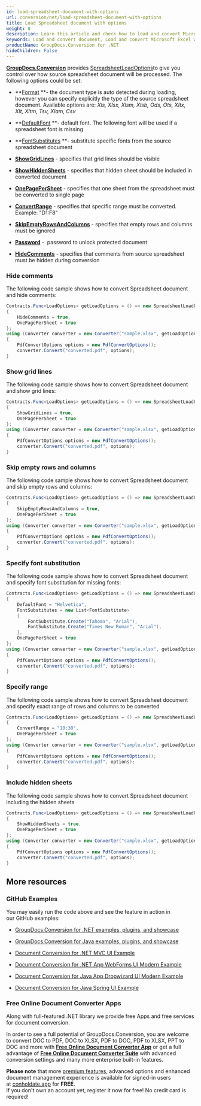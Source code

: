 ```yaml
---
id: load-spreadsheet-document-with-options
url: conversion/net/load-spreadsheet-document-with-options
title: Load Spreadsheet document with options
weight: 8
description: Learn this article and check how to load and convert Microsoft Excel and Open Document spreadsheets with advanced options using GroupDocs.Conversion for .NET API.
keywords: Load and convert document, Load and convert Microsoft Excel workbook, Load and convert XLSX document, Load and convert XLS spreadsheet
productName: GroupDocs.Conversion for .NET
hideChildren: False
---
```

[**GroupDocs.Conversion**](https://products.groupdocs.com/conversion/net) provides [SpreadsheetLoadOptions](https://apireference.groupdocs.com/net/conversion/groupdocs.conversion.options.load/spreadsheetloadoptions)to give you control over how source spreadsheet document will be processed. The following options could be set:

*   **[Format](https://apireference.groupdocs.com/net/conversion/groupdocs.conversion.options.load/spreadsheetloadoptions/properties/format) **\- the document type is auto detected during loading, however you can specify explicitly the type of the source spreadsheet document. Available options are: *Xls, Xlsx, Xlsm, Xlsb, Ods, Ots, Xltx, Xlt, Xltm, Tsv, Xlam, Csv*
*   **[DefaultFont](https://apireference.groupdocs.com/net/conversion/groupdocs.conversion.options.load/spreadsheetloadoptions/properties/defaultfont) **\- default font. The following font will be used if a spreadsheet font is missing  
    
*   **[FontSubstitutes](https://apireference.groupdocs.com/net/conversion/groupdocs.conversion.options.load/spreadsheetloadoptions/properties/fontsubstitutes) **\- substitute specific fonts from the source spreadsheet document
*   **[ShowGridLines](https://apireference.groupdocs.com/net/conversion/groupdocs.conversion.options.load/spreadsheetloadoptions/properties/showgridlines)** - specifies that grid lines should be visible  
    
*   **[ShowHiddenSheets](https://apireference.groupdocs.com/net/conversion/groupdocs.conversion.options.load/spreadsheetloadoptions/properties/showhiddensheets)** - specifies that hidden sheet should be included in converted document  
    
*   **[OnePagePerSheet](https://apireference.groupdocs.com/net/conversion/groupdocs.conversion.options.load/spreadsheetloadoptions/properties/onepagepersheet)** - specifies that one sheet from the spreadsheet must be converted to single page  
    
*   **[ConvertRange](https://apireference.groupdocs.com/net/conversion/groupdocs.conversion.options.load/spreadsheetloadoptions/properties/convertrange)** - specifies that specific range must be converted. Example: "D1:F8"
*   **[SkipEmptyRowsAndColumns](https://apireference.groupdocs.com/net/conversion/groupdocs.conversion.options.load/spreadsheetloadoptions/properties/skipemptyrowsandcolumns)** - specifies that empty rows and columns must be ignored
*   **[Password](https://apireference.groupdocs.com/net/conversion/groupdocs.conversion.options.load/spreadsheetloadoptions/properties/password)** -  password to unlock protected document
*   **[HideComments](https://apireference.groupdocs.com/net/conversion/groupdocs.conversion.options.load/spreadsheetloadoptions/properties/hidecomments)** - specifies that comments from source spreadsheet must be hidden during conversion

### Hide comments

The following code sample shows how to convert Spreadsheet document and hide comments:

```csharp
Contracts.Func<LoadOptions> getLoadOptions = () => new SpreadsheetLoadOptions
{
    HideComments = true,
    OnePagePerSheet = true
};
using (Converter converter = new Converter("sample.xlsx", getLoadOptions))
{
    PdfConvertOptions options = new PdfConvertOptions();
    converter.Convert("converted.pdf", options);
}
```

### Show grid lines

The following code sample shows how to convert Spreadsheet document and show grid lines:

```csharp
Contracts.Func<LoadOptions> getLoadOptions = () => new SpreadsheetLoadOptions
{
    ShowGridLines = true,
    OnePagePerSheet = true
};
using (Converter converter = new Converter("sample.xlsx", getLoadOptions))
{
    PdfConvertOptions options = new PdfConvertOptions();
    converter.Convert("converted.pdf", options);
}
```

### Skip empty rows and columns

The following code sample shows how to convert Spreadsheet document and skip empty rows and columns:

```csharp
Contracts.Func<LoadOptions> getLoadOptions = () => new SpreadsheetLoadOptions
{
    SkipEmptyRowsAndColumns = true,
    OnePagePerSheet = true
};
using (Converter converter = new Converter("sample.xlsx", getLoadOptions))
{
    PdfConvertOptions options = new PdfConvertOptions();
    converter.Convert("converted.pdf", options);
}
```

### Specify font substitution

The following code sample shows how to convert Spreadsheet document and specify font substitution for missing fonts:

```csharp
Contracts.Func<LoadOptions> getLoadOptions = () => new SpreadsheetLoadOptions
{
    DefaultFont = "Helvetica",
    FontSubstitutes = new List<FontSubstitute>
    {
        FontSubstitute.Create("Tahoma", "Arial"),
        FontSubstitute.Create("Times New Roman", "Arial"),
    },
    OnePagePerSheet = true
};
using (Converter converter = new Converter("sample.xlsx", getLoadOptions))
{
    PdfConvertOptions options = new PdfConvertOptions();
    converter.Convert("converted.pdf", options);
}
```

### Specify range

The following code sample shows how to convert Spreadsheet document and specify exact range of rows and columns to be converted

```csharp
Contracts.Func<LoadOptions> getLoadOptions = () => new SpreadsheetLoadOptions
{
    ConvertRange = "10:30",
    OnePagePerSheet = true
};
using (Converter converter = new Converter("sample.xlsx", getLoadOptions))
{
    PdfConvertOptions options = new PdfConvertOptions();
    converter.Convert("converted.pdf", options);
}
```

### Include hidden sheets

The following code sample shows how to convert Spreadsheet document including the hidden sheets

```csharp
Contracts.Func<LoadOptions> getLoadOptions = () => new SpreadsheetLoadOptions
{
    ShowHiddenSheets = true,
    OnePagePerSheet = true
};
using (Converter converter = new Converter("sample.xlsx", getLoadOptions))
{
    PdfConvertOptions options = new PdfConvertOptions();
    converter.Convert("converted.pdf", options);
}
```

## More resources

### GitHub Examples

You may easily run the code above and see the feature in action in our GitHub examples:

*   [GroupDocs.Conversion for .NET examples, plugins, and showcase](https://github.com/groupdocs-conversion/GroupDocs.Conversion-for-.NET)
    
*   [GroupDocs.Conversion for Java examples, plugins, and showcase](https://github.com/groupdocs-conversion/GroupDocs.Conversion-for-Java)
    
*   [Document Conversion for .NET MVC UI Example](https://github.com/groupdocs-conversion/GroupDocs.Conversion-for-.NET-MVC) 
    
*   [Document Conversion for .NET App WebForms UI Modern Example](https://github.com/groupdocs-conversion/GroupDocs.Conversion-for-.NET-WebForms)
    
*   [Document Conversion for Java App Dropwizard UI Modern Example](https://github.com/groupdocs-conversion/GroupDocs.Conversion-for-Java-Dropwizard)
    
*   [Document Conversion for Java Spring UI Example](https://github.com/groupdocs-conversion/GroupDocs.Conversion-for-Java-Spring)
    

### Free Online Document Converter Apps

Along with full-featured .NET library we provide free Apps and free services for document conversion.

In order to see a full potential of GroupDocs.Conversion, you are welcome to convert DOC to PDF, DOC to XLSX, PDF to DOC, PDF to XLSX, PPT to DOC and more with **[Free Online Document Converter App](https://products.groupdocs.app/conversion)** or get a full advantage of **[Free Online Document Converter Suite](https://conholdate.app/features/document-converter-online)** with advanced conversion settings and many more enterprise built-in features.

**Please note** that more [premium features](https://conholdate.app/features), advanced options and enhanced document management experience is available for signed-in users at [conholdate.app](https://conholdate.app/) for **FREE**.  
If you don't own an account yet, register it now for free! No credit card is required!
